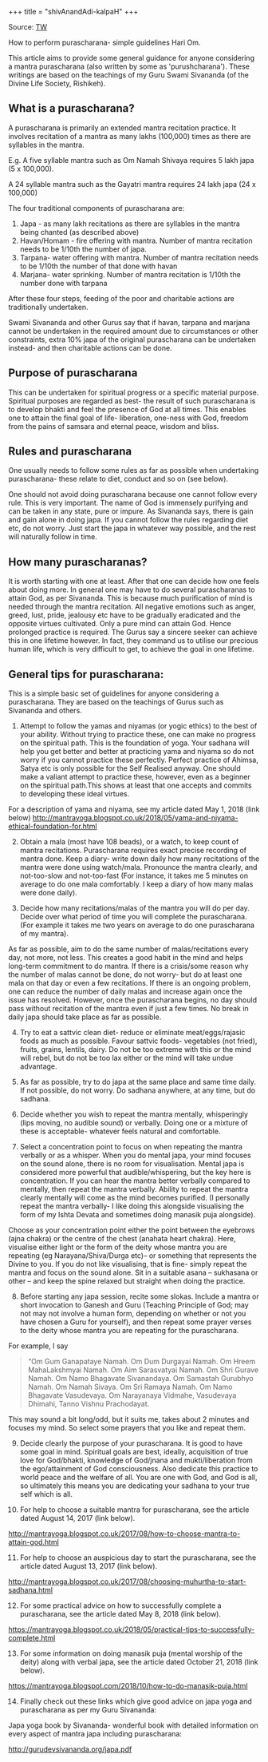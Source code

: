 +++
title = "shivAnandAdi-kalpaH"
+++

Source: [TW](https://mantrayoga.blogspot.com/2015/11/how-to-perform-purascharana-simple.html)


How to perform purascharana- simple guidelines
Hari Om.

This article aims to provide some general guidance for anyone considering a mantra purascharana (also written by some as 'purushcharana'). These writings are based on the teachings of my Guru Swami Sivananda (of the Divine Life Society, Rishikeh).

## What is a purascharana?

A purascharana is primarily an extended mantra recitation practice. It involves recitation of a mantra as many lakhs (100,000) times as there are syllables in the mantra.

E.g. A five syllable mantra such as Om Namah Shivaya requires 5 lakh japa (5 x 100,000).

A 24 syllable mantra such as the Gayatri mantra requires 24 lakh japa (24 x 100,000)

The four traditional components of purascharana are:

1. Japa - as many lakh recitations as there are syllables in the mantra being chanted (as described above)
2. Havan/Homam - fire offering with mantra. Number of mantra recitation needs to be 1/10th the number of japa.
3. Tarpana- water offering with mantra. Number of mantra recitation needs to be 1/10th the number of that done with havan
4. Marjana- water sprinking. Number of mantra recitation is 1/10th the number done with tarpana

After these four steps, feeding of the poor and charitable actions are traditionally undertaken.

Swami Sivananda and other Gurus say that if havan, tarpana and marjana cannot be undertaken in the required amount due to circumstances or other constraints, extra 10% japa of the original purascharana can be undertaken instead- and then charitable actions can be done.


## Purpose of purascharana

This can be undertaken for spiritual progress or a specific material purpose. Spiritual purposes are regarded as best- the result of such purascharana is to develop bhakti and feel the presence of God at all times. This enables one to attain the final goal of life- liberation, one-ness with God, freedom from the pains of samsara and eternal peace, wisdom and bliss.

## Rules and purascharana

One usually needs to follow some rules as far as possible when undertaking purascharana- these relate to diet, conduct and so on (see below).

One should not avoid doing purascharana because one cannot follow every rule. This is very important. The name of God is immensely purifying and can be taken in any state, pure or impure. As Sivananda says, there is gain and gain alone in doing japa. If you cannot follow the rules regarding diet etc, do not worry. Just start the japa in whatever way possible, and the rest will naturally follow in time.

## How many purascharanas?

It is worth starting with one at least. After that one can decide how one feels about doing more. In general one may have to do several purascharanas to attain God, as per Sivananda. This is because much purification of mind is needed through the mantra recitation. All negative emotions such as anger, greed, lust, pride, jealousy etc have to be gradually eradicated and the opposite virtues cultivated. Only a pure mind can attain God. Hence prolonged practice is required. The Gurus say a sincere seeker can achieve this in one lifetime however. In fact, they command us to utilise our precious human life, which is very difficult to get, to  achieve the goal in one lifetime.

## General tips for purascharana:

This is a simple basic set of guidelines for anyone considering a purascharana. They are based on the teachings of Gurus such as Sivananda and others.

1. Attempt to follow the yamas and niyamas (or yogic ethics) to the best of your ability. Without trying to practice these, one can make no progress on the spiritual path. This is the foundation of yoga. Your sadhana will help you get better and better at practicing yama and niyama so do not worry if you cannot practice these perfectly. Perfect practice of Ahimsa, Satya etc is only possible for the Self Realised anyway. One should make a valiant attempt to practice these, however, even as a beginner on the spiritual path.This shows at least that one accepts and commits to developing these ideal virtues.

For a description of yama and niyama, see my article dated May 1, 2018 (link below)
http://mantrayoga.blogspot.co.uk/2018/05/yama-and-niyama-ethical-foundation-for.html

2. Obtain a mala (most have 108 beads), or a watch, to keep count of mantra recitations. Purascharana requires exact precise recording of mantra done. Keep a diary- write down daily how many recitations of the mantra were done using watch/mala. Pronounce the mantra clearly, and not-too-slow and not-too-fast (For instance, it takes me 5 minutes on average to do one mala comfortably. I keep a diary of how many malas were done daily).

3. Decide how many recitations/malas of the mantra you will do per day. Decide over what period of time you will complete the purascharana. (For example it takes me two years on average to do one purascharana of my mantra).

As far as possible, aim to do the same number of malas/recitations every day, not more, not less. This creates a good habit in the mind and helps long-term commitment to do mantra. If there is a crisis/some reason why the number of malas cannot be done, do not worry- but do at least one mala on that day or even a few recitations. If there is an ongoing problem, one can reduce the number of daily malas and increase again once the issue has resolved. However, once the purascharana begins, no day should pass without recitation of the mantra even if just a few times. No break in daily japa should take place as far as possible.

4. Try to eat a sattvic clean diet- reduce or eliminate meat/eggs/rajasic foods as much as possible. Favour sattvic foods- vegetables (not fried), fruits, grains, lentils, dairy. Do not be too extreme with this or the mind will rebel, but do not be too lax either or the mind will take undue advantage.

5. As far as possible, try to do japa at the same place and same time daily. If not possible, do not worry. Do sadhana anywhere, at any time, but do sadhana.

6. Decide whether you wish to repeat the mantra mentally, whisperingly (lips moving, no audible sound) or verbally. Doing one or a mixture of these is acceptable- whatever feels natural and comfortable.

7. Select a concentration point to focus on when repeating the mantra verbally or as a whisper. When you do mental japa, your mind focuses on the sound alone, there is no room for visualisation. Mental japa is considered more powerful that audible/whispering, but the key here is concentration. If you can hear the mantra better verbally compared to mentally, then repeat the mantra verbally. Ability to repeat the mantra clearly mentally will come as the mind becomes purified. (I personally repeat the mantra verbally- I like doing this alongside visualising the form of my Ishta Devata and sometimes doing manasik puja alongside).

Choose as your concentration point either the point between the eyebrows (ajna chakra) or the centre of the chest (anahata heart chakra). Here, visualise either light or the form of the deity whose mantra you are repeating (eg Narayana/Shiva/Durga etc)– or something that represents the Divine to you. If you do not like visualising, that is fine- simply repeat the mantra and focus on the sound alone. Sit in a suitable asana – sukhasana or other – and keep the spine relaxed but straight when doing the practice.

8. Before starting any japa session, recite some slokas. Include a mantra or short invocation to Ganesh and Guru (Teaching Principle of God; may not may not involve a human form, depending on whether or not you have chosen a Guru for yourself), and then repeat some prayer verses to the deity whose mantra you are repeating for the purascharana. 

For example, I say 

> “Om Gum Ganapataye Namah. Om Dum Durgayai Namah. Om Hreem MahaLakshmyai Namah. Om Aim Sarasvatyai Namah. Om Shri Gurave Namah. Om Namo Bhagavate Sivanandaya. Om Samastah Gurubhyo Namah. Om Namah Sivaya. Om Sri Ramaya Namah. Om Namo Bhagavate Vasudevaya. Om Narayanaya Vidmahe, Vasudevaya Dhimahi, Tanno Vishnu Prachodayat. 

This may sound a bit long/odd, but it suits me, takes about 2 minutes and focuses my mind. So select some prayers that you like and repeat them.

9. Decide clearly the purpose of your purascharana. It is good to have some goal in mind. Spiritual goals are best, ideally, acquisition of true love for God/bhakti, knowledge of God/jnana and mukti/liberation from the ego/attainment of God consciousness. Also dedicate this practice to world peace and the welfare of all. You are one with God, and God is all, so ultimately this means you are dedicating your sadhana to your true self which is all.

10. For help to choose a suitable mantra for purascharana, see the article dated August 14, 2017 (link below).

http://mantrayoga.blogspot.co.uk/2017/08/how-to-choose-mantra-to-attain-god.html

11. For help to choose an auspicious day to start the purascharana, see the article dated August 13, 2017 (link below).

http://mantrayoga.blogspot.co.uk/2017/08/choosing-muhurtha-to-start-sadhana.html

12. For some practical advice on how to successfully complete a purascharana, see the article dated May 8, 2018 (link below).

https://mantrayoga.blogspot.co.uk/2018/05/practical-tips-to-successfully-complete.html

13. For some information on doing manasik puja (mental worship of the deity) along with verbal japa, see the article dated October 21, 2018 (link below).

https://mantrayoga.blogspot.com/2018/10/how-to-do-manasik-puja.html

14. Finally check out these links which give good advice on japa yoga and purascharana as per my Guru Sivananda:

Japa yoga book by Sivananda- wonderful book with detailed information on every aspect of mantra japa including purascharana:

http://gurudevsivananda.org/japa.pdf
